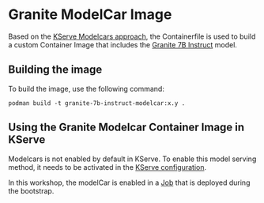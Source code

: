 # Granite ModelCar Image

Based on the [KServe Modelcars approach](https://kserve.github.io/website/latest/modelserving/storage/oci/), the Containerfile is used to build a custom Container Image that includes the [Granite 7B Instruct](https://huggingface.co/ibm-granite/granite-7b-instruct) model.

## Building the image

To build the image, use the following command:

`podman build -t granite-7b-instruct-modelcar:x.y .`

## Using the Granite Modelcar Container Image in KServe

Modelcars is not enabled by default in KServe. To enable this model serving method, it needs to be activated in the [KServe configuration](https://kserve.github.io/website/latest/modelserving/storage/oci/#enabling-modelcars).

In this workshop, the modelCar is enabled in a [Job](../ic-shared-llm/job-enable-modelcar.yaml) that is deployed during the bootstrap.